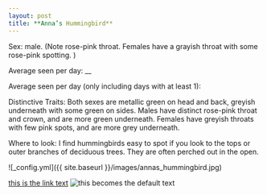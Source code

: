 ```yaml
---
layout: post
title: **Anna’s Hummingbird**
---
```


Sex: male. (Note rose-pink throat. Females have a grayish throat with some rose-pink spotting. )

Average seen per day: __

Average seen per day (only including days with at least 1):

Distinctive Traits: Both sexes are metallic green on head and back, greyish underneath with some green on sides. Males have distinct rose-pink throat and crown, and are more green underneath. Females have greyish throats with few pink spots, and are more grey underneath. 

Where to look: I find hummingbirds easy to spot if you look to the tops or outer branches of deciduous trees. They are often perched out in the open. 

![_config.yml]({{ site.baseurl }}/images/annas_hummingbird.jpg)

[this is the link text](https://example.com)
![this becomes the default text](https://example.com/image.jpg)
